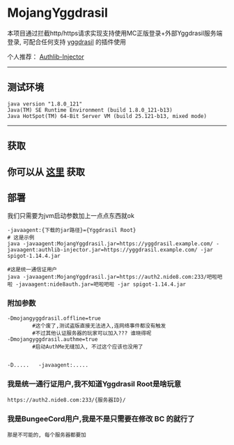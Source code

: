 # MojangYggdrasil
本项目通过拦截http/https请求实现支持使用MC正版登录+外部Yggdrasil服务端登录,
可配合任何支持 [yggdrasil](https://github.com/yushijinhun/authlib-injector/wiki/Yggdrasil%E6%9C%8D%E5%8A%A1%E7%AB%AF%E6%8A%80%E6%9C%AF%E8%A7%84%E8%8C%83) 的插件使用

个人推荐： [Authlib-Injector](https://github.com/yushijinhun/authlib-injector)

---
## 测试环境
```
java version "1.8.0_121"
Java(TM) SE Runtime Environment (build 1.8.0_121-b13)
Java HotSpot(TM) 64-Bit Server VM (build 25.121-b13, mixed mode)
```
---

## 获取
你可以从 [这里](https://github.com/Karlatemp/YggdrasilMojangProxy/blob/master/out/artifacts/MojangYggdrasil/MojangYggdrasil.jar) 获取
---

## 部署
我们只需要为jvm启动参数加上一点点东西就ok
```
-javaagent:{下载的jar路径}={Yggdrasil Root}
# 这是示例
java -javaagent:MojangYggdrasil.jar=https://yggdrasil.example.com/ -javaagent:authlib-injector.jar=https://yggdrasil.example.com/ -jar spigot-1.14.4.jar

#这是统一通信证用户
java -javaagent:MojangYggdrasil.jar=https://auth2.nide8.com:233/吧啦吧啦 -javaagent:nide8auth.jar=吧啦吧啦 -jar spigot-1.14.4.jar
```
### 附加参数
```
-Dmojangyggdrasil.offline=true
        #这个废了,测试盗版直接无法进入,连网络事件都没有触发
        #不过其他认证服务器的玩家可以加入??? 谁晓得呢
-Dmojangyggdrasil.authme=true
        #启动AuthMe无缝加入, 不过这个应该也没用了


-D.....   -javaagent:.....
```

### 我是统一通行证用户,我不知道Yggdrasil Root是啥玩意
```
https://auth2.nide8.com:233/{服务器ID}/
```
### 我是BungeeCord用户,我是不是只需要在修改 BC 的就行了
```
那是不可能的, 每个服务器都要加
```